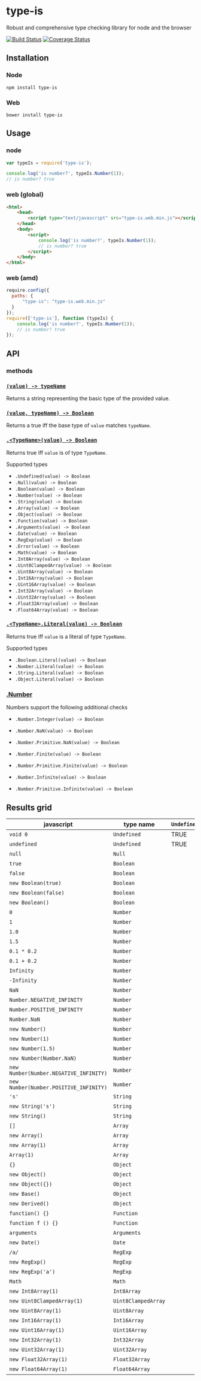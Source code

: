 # type-is
Robust and comprehensive type checking library for node and the browser

[![Build Status](https://travis-ci.org/WHenderson/type-is.svg?branch=master)](https://travis-ci.org/WHenderson/type-is)
[![Coverage Status](https://coveralls.io/repos/WHenderson/type-is/badge.svg?branch=master&service=github)](https://coveralls.io/github/WHenderson/type-is?branch=master)

## Installation

### Node
    npm install type-is

### Web
    bower install type-is

## Usage

### node
```js
var typeIs = require('type-is');

console.log('is number?', typeIs.Number(1));
// is number? true
```

### web (global)
```html
<html>
    <head>
        <script type="text/javascript" src="type-is.web.min.js"></script>
    </head>
    <body>
        <script>
            console.log('is number?', typeIs.Number(1));
            // is number? true
        </script>
    </body>
</html>
```

### web (amd)
```js
require.config({
  paths: {
      "type-is": "type-is.web.min.js"
  }
});
require(['type-is'], function (typeIs) {
    console.log('is number?', typeIs.Number(1));
    // is number? true
});
```

## API

### methods

### [`(value) -> typeName`](examples/typeName.js)
Returns a string representing the basic type of the provided value.

### [`(value, typeName) -> Boolean`](examples/typeName.js)
Returns a true iff the base type of `value` matches `typeName`.

### [`.<TypeName>(value) -> Boolean`](examples/typeIs.js)
Returns true iff `value` is of type `TypeName`.

Supported types

* `.Undefined(value) -> Boolean`
* `.Null(value) -> Boolean`
* `.Boolean(value) -> Boolean`
* `.Number(value) -> Boolean`
* `.String(value) -> Boolean`
* `.Array(value) -> Boolean`
* `.Object(value) -> Boolean`
* `.Function(value) -> Boolean`
* `.Arguments(value) -> Boolean`
* `.Date(value) -> Boolean`
* `.RegExp(value) -> Boolean`
* `.Error(value) -> Boolean`
* `.Math(value) -> Boolean`
* `.Int8Array(value) -> Boolean`
* `.Uint8ClampedArray(value) -> Boolean`
* `.Uint8Array(value) -> Boolean`
* `.Int16Array(value) -> Boolean`
* `.Uint16Array(value) -> Boolean`
* `.Int32Array(value) -> Boolean`
* `.Uint32Array(value) -> Boolean`
* `.Float32Array(value) -> Boolean`
* `.Float64Array(value) -> Boolean`

### [`.<TypeName>.Literal(value) -> Boolean`](examples/literal.js)
Returns true iff `value` is a literal of type `TypeName`.

Supported types

* `.Boolean.Literal(value) -> Boolean`
* `.Number.Literal(value) -> Boolean`
* `.String.Literal(value) -> Boolean`
* `.Object.Literal(value) -> Boolean`

### [.Number](examples/number.js)
Numbers support the following additional checks

* `.Number.Integer(value) -> Boolean`

* `.Number.NaN(value) -> Boolean`
* `.Number.Primitive.NaN(value) -> Boolean`

* `.Number.Finite(value) -> Boolean`
* `.Number.Primitive.Finite(value) -> Boolean`

* `.Number.Infinite(value) -> Boolean`
* `.Number.Primitive.Infinite(value) -> Boolean`

## Results grid

javascript                               | type name             | `Undefined`   | `Null`   | `Boolean`   | `Boolean.Literal`   | `Number`   | `Number.Literal`   | `Number.Literal.NaN`   | `Number.Literal.Finite`   | `Number.Literal.Infinite`   | `Number.NaN`   | `Number.Finite`   | `Number.Infinite`   | `Number.Integer`   | `String`   | `String.Literal`   | `Array`   | `Object`   | `Object.literal`   | `Function`   | `Arguments`   | `Date`   | `RegExp`   | `Error`   | `Math`   | `Int8Array`   | `Uint8ClampedArray`   | `Uint8Array`   | `Int16Array`   | `Uint16Array`   | `Int32Array`   | `Uint32Array`   | `Float32Array`   | `Float64Array`
-----------------------------------------|-----------------------|---------------|----------|-------------|---------------------|------------|--------------------|------------------------|---------------------------|-----------------------------|----------------|-------------------|---------------------|--------------------|------------|--------------------|-----------|------------|--------------------|--------------|---------------|----------|------------|-----------|----------|---------------|-----------------------|----------------|----------------|-----------------|----------------|-----------------|------------------|-----------------
`void 0`                                 | `Undefined`           | TRUE          |          |             |                     |            |                    |                        |                           |                             |                |                   |                     |                    |            |                    |           |            |                    |              |               |          |            |           |          |               |                       |                |                |                 |                |                 |                  |
`undefined`                              | `Undefined`           | TRUE          |          |             |                     |            |                    |                        |                           |                             |                |                   |                     |                    |            |                    |           |            |                    |              |               |          |            |           |          |               |                       |                |                |                 |                |                 |                  |
`null`                                   | `Null`                |               | TRUE     |             |                     |            |                    |                        |                           |                             |                |                   |                     |                    |            |                    |           | TRUE       |                    |              |               |          |            |           |          |               |                       |                |                |                 |                |                 |                  |
`true`                                   | `Boolean`             |               |          | TRUE        | TRUE                |            |                    |                        |                           |                             |                |                   |                     |                    |            |                    |           |            |                    |              |               |          |            |           |          |               |                       |                |                |                 |                |                 |                  |
`false`                                  | `Boolean`             |               |          | TRUE        | TRUE                |            |                    |                        |                           |                             |                |                   |                     |                    |            |                    |           |            |                    |              |               |          |            |           |          |               |                       |                |                |                 |                |                 |                  |
`new Boolean(true)`                      | `Boolean`             |               |          | TRUE        |                     |            |                    |                        |                           |                             |                |                   |                     |                    |            |                    |           | TRUE       |                    |              |               |          |            |           |          |               |                       |                |                |                 |                |                 |                  |
`new Boolean(false)`                     | `Boolean`             |               |          | TRUE        |                     |            |                    |                        |                           |                             |                |                   |                     |                    |            |                    |           | TRUE       |                    |              |               |          |            |           |          |               |                       |                |                |                 |                |                 |                  |
`new Boolean()`                          | `Boolean`             |               |          | TRUE        |                     |            |                    |                        |                           |                             |                |                   |                     |                    |            |                    |           | TRUE       |                    |              |               |          |            |           |          |               |                       |                |                |                 |                |                 |                  |
`0`                                      | `Number`              |               |          |             |                     | TRUE       | TRUE               |                        | TRUE                      |                             |                | TRUE              |                     | TRUE               |            |                    |           |            |                    |              |               |          |            |           |          |               |                       |                |                |                 |                |                 |                  |
`1`                                      | `Number`              |               |          |             |                     | TRUE       | TRUE               |                        | TRUE                      |                             |                | TRUE              |                     | TRUE               |            |                    |           |            |                    |              |               |          |            |           |          |               |                       |                |                |                 |                |                 |                  |
`1.0`                                    | `Number`              |               |          |             |                     | TRUE       | TRUE               |                        | TRUE                      |                             |                | TRUE              |                     | TRUE               |            |                    |           |            |                    |              |               |          |            |           |          |               |                       |                |                |                 |                |                 |                  |
`1.5`                                    | `Number`              |               |          |             |                     | TRUE       | TRUE               |                        | TRUE                      |                             |                | TRUE              |                     |                    |            |                    |           |            |                    |              |               |          |            |           |          |               |                       |                |                |                 |                |                 |                  |
`0.1 * 0.2`                              | `Number`              |               |          |             |                     | TRUE       | TRUE               |                        | TRUE                      |                             |                | TRUE              |                     |                    |            |                    |           |            |                    |              |               |          |            |           |          |               |                       |                |                |                 |                |                 |                  |
`0.1 + 0.2`                              | `Number`              |               |          |             |                     | TRUE       | TRUE               |                        | TRUE                      |                             |                | TRUE              |                     |                    |            |                    |           |            |                    |              |               |          |            |           |          |               |                       |                |                |                 |                |                 |                  |
`Infinity`                               | `Number`              |               |          |             |                     | TRUE       | TRUE               |                        |                           | TRUE                        |                |                   | TRUE                |                    |            |                    |           |            |                    |              |               |          |            |           |          |               |                       |                |                |                 |                |                 |                  |
`-Infinity`                              | `Number`              |               |          |             |                     | TRUE       | TRUE               |                        |                           | TRUE                        |                |                   | TRUE                |                    |            |                    |           |            |                    |              |               |          |            |           |          |               |                       |                |                |                 |                |                 |                  |
`NaN`                                    | `Number`              |               |          |             |                     | TRUE       | TRUE               | TRUE                   |                           |                             | TRUE           |                   |                     |                    |            |                    |           |            |                    |              |               |          |            |           |          |               |                       |                |                |                 |                |                 |                  |
`Number.NEGATIVE_INFINITY`               | `Number`              |               |          |             |                     | TRUE       | TRUE               |                        |                           | TRUE                        |                |                   | TRUE                |                    |            |                    |           |            |                    |              |               |          |            |           |          |               |                       |                |                |                 |                |                 |                  |
`Number.POSITIVE_INFINITY`               | `Number`              |               |          |             |                     | TRUE       | TRUE               |                        |                           | TRUE                        |                |                   | TRUE                |                    |            |                    |           |            |                    |              |               |          |            |           |          |               |                       |                |                |                 |                |                 |                  |
`Number.NaN`                             | `Number`              |               |          |             |                     | TRUE       | TRUE               | TRUE                   |                           |                             | TRUE           |                   |                     |                    |            |                    |           |            |                    |              |               |          |            |           |          |               |                       |                |                |                 |                |                 |                  |
`new Number()`                           | `Number`              |               |          |             |                     | TRUE       |                    |                        |                           |                             |                | TRUE              |                     |                    |            |                    |           | TRUE       |                    |              |               |          |            |           |          |               |                       |                |                |                 |                |                 |                  |
`new Number(1)`                          | `Number`              |               |          |             |                     | TRUE       |                    |                        |                           |                             |                | TRUE              |                     |                    |            |                    |           | TRUE       |                    |              |               |          |            |           |          |               |                       |                |                |                 |                |                 |                  |
`new Number(1.5)`                        | `Number`              |               |          |             |                     | TRUE       |                    |                        |                           |                             |                | TRUE              |                     |                    |            |                    |           | TRUE       |                    |              |               |          |            |           |          |               |                       |                |                |                 |                |                 |                  |
`new Number(Number.NaN)`                 | `Number`              |               |          |             |                     | TRUE       |                    |                        |                           |                             | TRUE           |                   |                     |                    |            |                    |           | TRUE       |                    |              |               |          |            |           |          |               |                       |                |                |                 |                |                 |                  |
`new Number(Number.NEGATIVE_INFINITY)`   | `Number`              |               |          |             |                     | TRUE       |                    |                        |                           |                             |                |                   | TRUE                |                    |            |                    |           | TRUE       |                    |              |               |          |            |           |          |               |                       |                |                |                 |                |                 |                  |
`new Number(Number.POSITIVE_INFINITY)`   | `Number`              |               |          |             |                     | TRUE       |                    |                        |                           |                             |                |                   | TRUE                |                    |            |                    |           | TRUE       |                    |              |               |          |            |           |          |               |                       |                |                |                 |                |                 |                  |
`'s'`                                    | `String`              |               |          |             |                     |            |                    |                        |                           |                             |                |                   |                     |                    | TRUE       | TRUE               |           |            |                    |              |               |          |            |           |          |               |                       |                |                |                 |                |                 |                  |
`new String('s')`                        | `String`              |               |          |             |                     |            |                    |                        |                           |                             |                |                   |                     |                    | TRUE       |                    |           | TRUE       |                    |              |               |          |            |           |          |               |                       |                |                |                 |                |                 |                  |
`new String()`                           | `String`              |               |          |             |                     |            |                    |                        |                           |                             |                |                   |                     |                    | TRUE       |                    |           | TRUE       |                    |              |               |          |            |           |          |               |                       |                |                |                 |                |                 |                  |
`[]`                                     | `Array`               |               |          |             |                     |            |                    |                        |                           |                             |                |                   |                     |                    |            |                    | TRUE      | TRUE       |                    |              |               |          |            |           |          |               |                       |                |                |                 |                |                 |                  |
`new Array()`                            | `Array`               |               |          |             |                     |            |                    |                        |                           |                             |                |                   |                     |                    |            |                    | TRUE      | TRUE       |                    |              |               |          |            |           |          |               |                       |                |                |                 |                |                 |                  |
`new Array(1)`                           | `Array`               |               |          |             |                     |            |                    |                        |                           |                             |                |                   |                     |                    |            |                    | TRUE      | TRUE       |                    |              |               |          |            |           |          |               |                       |                |                |                 |                |                 |                  |
`Array(1)`                               | `Array`               |               |          |             |                     |            |                    |                        |                           |                             |                |                   |                     |                    |            |                    | TRUE      | TRUE       |                    |              |               |          |            |           |          |               |                       |                |                |                 |                |                 |                  |
`{}`                                     | `Object`              |               |          |             |                     |            |                    |                        |                           |                             |                |                   |                     |                    |            |                    |           | TRUE       | TRUE               |              |               |          |            |           |          |               |                       |                |                |                 |                |                 |                  |
`new Object()`                           | `Object`              |               |          |             |                     |            |                    |                        |                           |                             |                |                   |                     |                    |            |                    |           | TRUE       | TRUE               |              |               |          |            |           |          |               |                       |                |                |                 |                |                 |                  |
`new Object({})`                         | `Object`              |               |          |             |                     |            |                    |                        |                           |                             |                |                   |                     |                    |            |                    |           | TRUE       | TRUE               |              |               |          |            |           |          |               |                       |                |                |                 |                |                 |                  |
`new Base()`                             | `Object`              |               |          |             |                     |            |                    |                        |                           |                             |                |                   |                     |                    |            |                    |           | TRUE       |                    |              |               |          |            |           |          |               |                       |                |                |                 |                |                 |                  |
`new Derived()`                          | `Object`              |               |          |             |                     |            |                    |                        |                           |                             |                |                   |                     |                    |            |                    |           | TRUE       |                    |              |               |          |            |           |          |               |                       |                |                |                 |                |                 |                  |
`function() {}`                          | `Function`            |               |          |             |                     |            |                    |                        |                           |                             |                |                   |                     |                    |            |                    |           |            |                    | TRUE         |               |          |            |           |          |               |                       |                |                |                 |                |                 |                  |
`function f () {}`                       | `Function`            |               |          |             |                     |            |                    |                        |                           |                             |                |                   |                     |                    |            |                    |           |            |                    | TRUE         |               |          |            |           |          |               |                       |                |                |                 |                |                 |                  |
`arguments`                              | `Arguments`           |               |          |             |                     |            |                    |                        |                           |                             |                |                   |                     |                    |            |                    |           | TRUE       |                    |              | TRUE          |          |            |           |          |               |                       |                |                |                 |                |                 |                  |
`new Date()`                             | `Date`                |               |          |             |                     |            |                    |                        |                           |                             |                |                   |                     |                    |            |                    |           | TRUE       |                    |              |               | TRUE     |            |           |          |               |                       |                |                |                 |                |                 |                  |
`/a/`                                    | `RegExp`              |               |          |             |                     |            |                    |                        |                           |                             |                |                   |                     |                    |            |                    |           | TRUE       |                    |              |               |          | TRUE       |           |          |               |                       |                |                |                 |                |                 |                  |
`new RegExp()`                           | `RegExp`              |               |          |             |                     |            |                    |                        |                           |                             |                |                   |                     |                    |            |                    |           | TRUE       |                    |              |               |          | TRUE       |           |          |               |                       |                |                |                 |                |                 |                  |
`new RegExp('a')`                        | `RegExp`              |               |          |             |                     |            |                    |                        |                           |                             |                |                   |                     |                    |            |                    |           | TRUE       |                    |              |               |          | TRUE       |           |          |               |                       |                |                |                 |                |                 |                  |
`Math`                                   | `Math`                |               |          |             |                     |            |                    |                        |                           |                             |                |                   |                     |                    |            |                    |           | TRUE       |                    |              |               |          |            |           | TRUE     |               |                       |                |                |                 |                |                 |                  |
`new Int8Array(1)`                       | `Int8Array`           |               |          |             |                     |            |                    |                        |                           |                             |                |                   |                     |                    |            |                    |           | TRUE       |                    |              |               |          |            |           |          | TRUE          |                       |                |                |                 |                |                 |                  |
`new Uint8ClampedArray(1)`               | `Uint8ClampedArray`   |               |          |             |                     |            |                    |                        |                           |                             |                |                   |                     |                    |            |                    |           | TRUE       |                    |              |               |          |            |           |          |               | TRUE                  |                |                |                 |                |                 |                  |
`new Uint8Array(1)`                      | `Uint8Array`          |               |          |             |                     |            |                    |                        |                           |                             |                |                   |                     |                    |            |                    |           | TRUE       |                    |              |               |          |            |           |          |               |                       | TRUE           |                |                 |                |                 |                  |
`new Int16Array(1)`                      | `Int16Array`          |               |          |             |                     |            |                    |                        |                           |                             |                |                   |                     |                    |            |                    |           | TRUE       |                    |              |               |          |            |           |          |               |                       |                | TRUE           |                 |                |                 |                  |
`new Uint16Array(1)`                     | `Uint16Array`         |               |          |             |                     |            |                    |                        |                           |                             |                |                   |                     |                    |            |                    |           | TRUE       |                    |              |               |          |            |           |          |               |                       |                |                | TRUE            |                |                 |                  |
`new Int32Array(1)`                      | `Int32Array`          |               |          |             |                     |            |                    |                        |                           |                             |                |                   |                     |                    |            |                    |           | TRUE       |                    |              |               |          |            |           |          |               |                       |                |                |                 | TRUE           |                 |                  |
`new Uint32Array(1)`                     | `Uint32Array`         |               |          |             |                     |            |                    |                        |                           |                             |                |                   |                     |                    |            |                    |           | TRUE       |                    |              |               |          |            |           |          |               |                       |                |                |                 |                | TRUE            |                  |
`new Float32Array(1)`                    | `Float32Array`        |               |          |             |                     |            |                    |                        |                           |                             |                |                   |                     |                    |            |                    |           | TRUE       |                    |              |               |          |            |           |          |               |                       |                |                |                 |                |                 | TRUE             |
`new Float64Array(1)`                    | `Float64Array`        |               |          |             |                     |            |                    |                        |                           |                             |                |                   |                     |                    |            |                    |           | TRUE       |                    |              |               |          |            |           |          |               |                       |                |                |                 |                |                 |                  | TRUE
